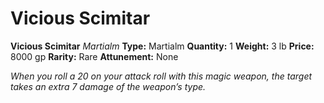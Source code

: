# Vicious Scimitar

**Vicious Scimitar**
_Martialm_
**Type:** Martialm
**Quantity:** 1
**Weight:** 3 lb
**Price:** 8000 gp
**Rarity:** Rare
**Attunement:** None

*When you roll a 20 on your attack roll with this magic weapon, the target takes an extra 7 damage of the weapon’s type.*
